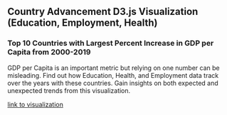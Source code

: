 
## Country Advancement D3.js Visualization (Education, Employment, Health)  

### Top 10 Countries with Largest Percent Increase in GDP per Capita from 2000-2019
GDP per Capita is an important metric but relying on one number can be misleading.
Find out how Education, Health, and Employment data track over the years with these countries.
Gain insights on both expected and unexpected trends from this visualization.

[link to visualization](https://steve303.github.io/dataviz-countryAdvancement/index.html)
